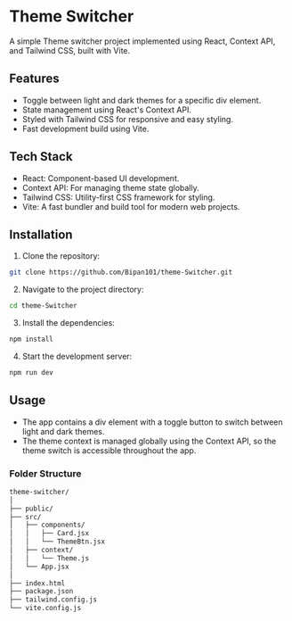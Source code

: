 # Theme Switcher

A simple Theme switcher project implemented using React, Context API, and Tailwind CSS, built with Vite.

## Features
- Toggle between light and dark themes for a specific div element.
- State management using React's Context API.
- Styled with Tailwind CSS for responsive and easy styling.
- Fast development build using Vite.

## Tech Stack
- React: Component-based UI development.
- Context API: For managing theme state globally.
- Tailwind CSS: Utility-first CSS framework for styling.
- Vite: A fast bundler and build tool for modern web projects.

## Installation

1. Clone the repository:
 ```bash
 git clone https://github.com/Bipan101/theme-Switcher.git
```
2. Navigate to the project directory:
```bash
cd theme-Switcher
```
3. Install the dependencies:
```bash
npm install
```
4. Start the development server:
```bash
npm run dev
```
## Usage
- The app contains a div element with a toggle button to switch between light and dark themes.
- The theme context is managed globally using the Context API, so the theme switch is accessible throughout the app.

### Folder Structure
```bash
theme-switcher/
│
├── public/                
├── src/                   
│   ├── components/        
│   │   ├── Card.jsx       
│   │   └── ThemeBtn.jsx   
│   ├── context/           
│   │   └── Theme.js       
│   └── App.jsx            
│
├── index.html             
├── package.json           
├── tailwind.config.js     
└── vite.config.js         


